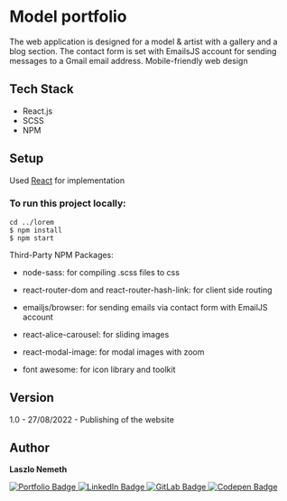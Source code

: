 # Model portfolio

​​The web application is designed for a model & artist with a gallery and a blog section. 
The contact form is set with EmailsJS account for sending messages to a Gmail email address.
Mobile-friendly web design 

## Tech Stack

- React.js
- SCSS
- NPM

## Setup

Used [React](https://reactjs.org/) for implementation

### To run this project locally:

```
cd ../lorem
$ npm install
$ npm start
```
Third-Party NPM Packages:

- node-sass: for compiling .scss files to css

- react-router-dom and react-router-hash-link: for client side routing

- emailjs/browser: for sending emails via contact form with EmailJS account

- react-alice-carousel: for sliding images

- react-modal-image: for modal images with zoom

- font awesome: for icon library and toolkit
## Version

1.0 - 27/08/2022 - Publishing of the website

## Author

<b>Laszlo Nemeth</b>

<div id="badges">
    <a href="https://lac0220.github.io/lac0220/">
        <img src="https://img.shields.io/badge/Portfolio-red?style=for-the-badge&logo=logoColor=white" alt="Portfolio Badge"/>
    </a>
    <a href="https://www.linkedin.com/in/nemeth0220">
        <img src="https://img.shields.io/badge/LinkedIn-blue?style=for-the-badge&logo=linkedin&logoColor=white" alt="LinkedIn Badge"/>
    </a>
    <a href="https://gitlab.com/lac0220">
        <img src="https://img.shields.io/badge/GitLab-gray?style=for-the-badge&logo=gitlab&logoColor=white" alt="GitLab Badge"/>
    </a>
    <a href="https://codepen.io/lac0220/">
        <img src="https://img.shields.io/badge/Codepen-black?style=for-the-badge&logo=codepen&logoColor=white" alt="Codepen Badge"/>
    </a>
</div>